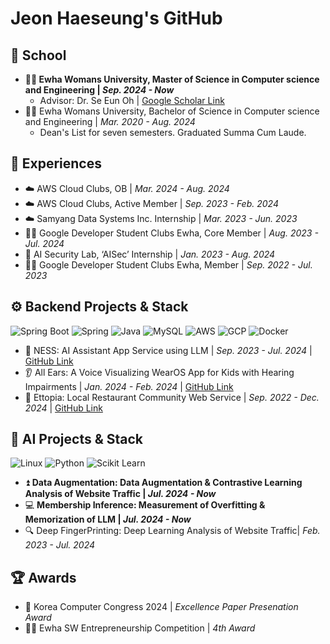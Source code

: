 # Jeon Haeseung's GitHub
## 🏫 School
- **👩‍💻 Ewha Womans University, Master of Science in Computer science and Engineering | _Sep. 2024 - Now_**
  - Advisor: Dr. Se Eun Oh | [Google Scholar Link](https://scholar.google.com/citations?hl=ko&user=g7-iArAAAAAJ)
- 👩‍💻 Ewha Womans University, Bachelor of Science in Computer science and Engineering | _Mar. 2020 - Aug. 2024_
  - Dean's List for seven semesters. Graduated Summa Cum Laude.

## 🚀 Experiences
- ☁️ AWS Cloud Clubs, OB | _Mar. 2024 - Aug. 2024_
- ☁️ AWS Cloud Clubs, Active Member | _Sep. 2023 - Feb. 2024_
- ☁️ Samyang Data Systems Inc. Internship | _Mar. 2023 - Jun. 2023_
- 👩‍💻 Google Developer Student Clubs Ewha, Core Member | _Aug. 2023 - Jul. 2024_
- 🤖 AI Security Lab, ‘AISec’ Internship | _Jan. 2023 - Aug. 2024_
- 👩‍💻 Google Developer Student Clubs Ewha, Member | _Sep. 2022 - Jul. 2023_

## ⚙️ Backend Projects & Stack
![Spring Boot](https://img.shields.io/badge/spring%20boot-6DB33F.svg?&style=for-the-badge&logo=springboot&logoColor=white)
![Spring](https://img.shields.io/badge/Spring-6DB33F.svg?style=for-the-badge&logo=spring&logoColor=white)
![Java](https://img.shields.io/badge/Java-007396.svg?style=for-the-badge&logo=Java&logoColor=white)
![MySQL](https://img.shields.io/badge/MySQL-4479A1.svg?style=for-the-badge&logo=MySQL&logoColor=white)
![AWS](https://img.shields.io/badge/AWS-232F3E.svg?style=for-the-badge&logo=amazonaws&logoColor=white)
![GCP](https://img.shields.io/badge/GCP-4285F4.svg?style=for-the-badge&logo=googlecloud&logoColor=white)
![Docker](https://img.shields.io/badge/docker-2496ED.svg?style=for-the-badge&logo=docker&logoColor=white)
- 🤖 NESS: AI Assistant App Service using LLM | _Sep. 2023 - Jul. 2024_ | [GitHub Link](https://github.com/studio-recoding/NESS_BE)
- 👂 All Ears: A Voice Visualizing WearOS App for Kids with Hearing Impairments | _Jan. 2024 - Feb. 2024_ | [GitHub Link](https://github.com/TeamAllways-AllEars/All-Ears_Server)
- 🍔 Ettopia: Local Restaurant Community Web Service | _Sep. 2022 - Dec. 2024_ | [GitHub Link](https://github.com/JeonHaeseung/Ettopia_FE_BE)

## 🤖 AI Projects & Stack
![Linux](https://img.shields.io/badge/Linux-FCC624.svg?style=for-the-badge&logo=Linux&logoColor=white)
![Python](https://img.shields.io/badge/Python-3776AB.svg?&style=for-the-badge&logo=Python&logoColor=white)
![Scikit Learn](https://img.shields.io/badge/Scikit%20Learn-F7931E.svg?&style=for-the-badge&logo=scikitlearn&logoColor=white)
- ⏫ **Data Augmentation: Data Augmentation & Contrastive Learning Analysis of Website Traffic | _Jul. 2024 - Now_**
- 💻 **Membership Inference: Measurement of Overfitting & Memorization of LLM | _Jul. 2024 - Now_**
- 🔍 Deep FingerPrinting: Deep Learning Analysis of Website Traffic| _Feb. 2023 - Jul. 2024_

## 🏆 Awards
- 📝 Korea Computer Congress 2024 | _Excellence Paper Presenation Award_
- 👩‍💼 Ewha SW Entrepreneurship Competition | _4th Award_
